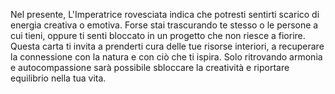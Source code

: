 Nel presente, L'Imperatrice rovesciata indica che potresti sentirti scarico di energia creativa o emotiva. Forse stai trascurando te stesso o le persone a cui tieni, oppure ti senti bloccato in un progetto che non riesce a fiorire.  
Questa carta ti invita a prenderti cura delle tue risorse interiori, a recuperare la connessione con la natura e con ciò che ti ispira. Solo ritrovando armonia e autocompassione sarà possibile sbloccare la creatività e riportare equilibrio nella tua vita.
